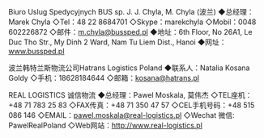 Biuro Uslug Spedycyjnych BUS sp. J. J. Chyla, M. Chyla (波兰)
◆总经理：Marek Chyla
◇Tel：48 22 8684701
◇Skype：marekchyla
◇Mobil：0048 602226872
◇邮件：m.chyla@bussped.pl
◆地址：6th Floor, No 26A1, Le Duc Tho Str., My Dinh 2 Ward, Nam Tu Liem Dist., Hanoi
◆网址：www.bussped.pl

波兰韩特兰斯物流公司Hatrans Logistics Poland
◆联系人：Natalia Kosana Goldy
◇手机：18628184644
◇邮箱：kosana@hatrans.pl

REAL LOGISTICS 诚信物流
◆总经理：Pawel Moskala, 莫伟杰
◇TEL座机：+48 71 783 25 83
◇FAX传真：+48 71 350 47 57
◇CEL手机号码：+48 515 086 146
◇EMAIL：pawel.moskala@real-logistics.pl
◇Wechat 微信: PawelRealPoland
◇Web网站：http://www.real-logistics.pl
